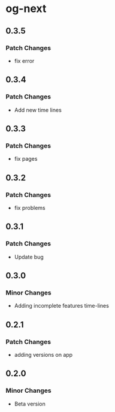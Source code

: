 # og-next

## 0.3.5

### Patch Changes

- fix error

## 0.3.4

### Patch Changes

- Add new time lines

## 0.3.3

### Patch Changes

- fix pages

## 0.3.2

### Patch Changes

- fix problems

## 0.3.1

### Patch Changes

- Update bug

## 0.3.0

### Minor Changes

- Adding incomplete features time-lines

## 0.2.1

### Patch Changes

- adding versions on app

## 0.2.0

### Minor Changes

- Beta version

